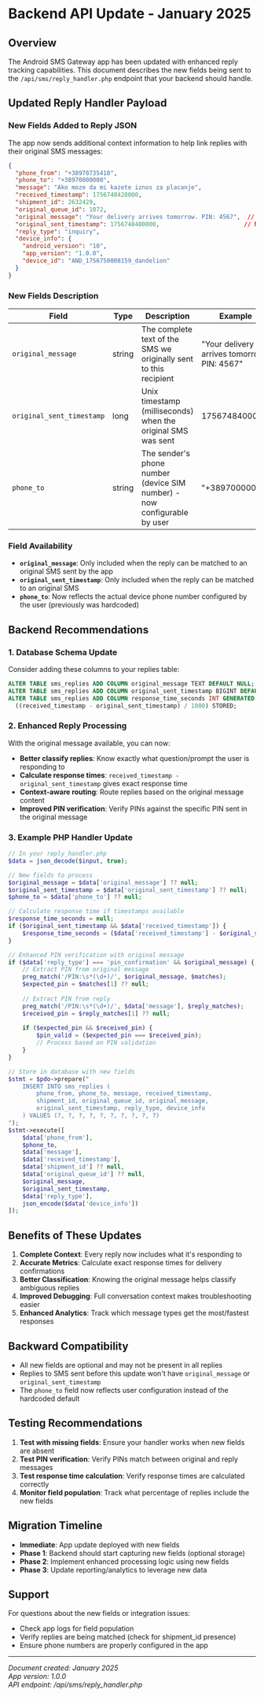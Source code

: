 # Backend API Update - January 2025

## Overview
The Android SMS Gateway app has been updated with enhanced reply tracking capabilities. This document describes the new fields being sent to the `/api/sms/reply_handler.php` endpoint that your backend should handle.

## Updated Reply Handler Payload

### New Fields Added to Reply JSON

The app now sends additional context information to help link replies with their original SMS messages:

```json
{
  "phone_from": "+38970735418",
  "phone_to": "+38970000000",
  "message": "Ako moze da mi kazete iznos za placanje",
  "received_timestamp": 1756748428000,
  "shipment_id": 2632429,
  "original_queue_id": 1072,
  "original_message": "Your delivery arrives tomorrow. PIN: 4567",  // NEW
  "original_sent_timestamp": 1756748400000,                        // NEW
  "reply_type": "inquiry",
  "device_info": {
    "android_version": "10",
    "app_version": "1.0.0",
    "device_id": "AND_1756750008159_dandelion"
  }
}
```

### New Fields Description

| Field | Type | Description | Example |
|-------|------|-------------|---------|
| `original_message` | string | The complete text of the SMS we originally sent to this recipient | "Your delivery arrives tomorrow. PIN: 4567" |
| `original_sent_timestamp` | long | Unix timestamp (milliseconds) when the original SMS was sent | 1756748400000 |
| `phone_to` | string | The sender's phone number (device SIM number) - now configurable by user | "+38970000000" |

### Field Availability

- **`original_message`**: Only included when the reply can be matched to an original SMS sent by the app
- **`original_sent_timestamp`**: Only included when the reply can be matched to an original SMS
- **`phone_to`**: Now reflects the actual device phone number configured by the user (previously was hardcoded)

## Backend Recommendations

### 1. Database Schema Update

Consider adding these columns to your replies table:

```sql
ALTER TABLE sms_replies ADD COLUMN original_message TEXT DEFAULT NULL;
ALTER TABLE sms_replies ADD COLUMN original_sent_timestamp BIGINT DEFAULT NULL;
ALTER TABLE sms_replies ADD COLUMN response_time_seconds INT GENERATED ALWAYS AS 
  ((received_timestamp - original_sent_timestamp) / 1000) STORED;
```

### 2. Enhanced Reply Processing

With the original message available, you can now:

- **Better classify replies**: Know exactly what question/prompt the user is responding to
- **Calculate response times**: `received_timestamp - original_sent_timestamp` gives exact response time
- **Context-aware routing**: Route replies based on the original message content
- **Improved PIN verification**: Verify PINs against the specific PIN sent in the original message

### 3. Example PHP Handler Update

```php
// In your reply_handler.php
$data = json_decode($input, true);

// New fields to process
$original_message = $data['original_message'] ?? null;
$original_sent_timestamp = $data['original_sent_timestamp'] ?? null;
$phone_to = $data['phone_to'] ?? null;

// Calculate response time if timestamps available
$response_time_seconds = null;
if ($original_sent_timestamp && $data['received_timestamp']) {
    $response_time_seconds = ($data['received_timestamp'] - $original_sent_timestamp) / 1000;
}

// Enhanced PIN verification with original message
if ($data['reply_type'] === 'pin_confirmation' && $original_message) {
    // Extract PIN from original message
    preg_match('/PIN:\s*(\d+)/', $original_message, $matches);
    $expected_pin = $matches[1] ?? null;
    
    // Extract PIN from reply
    preg_match('/PIN:\s*(\d+)/', $data['message'], $reply_matches);
    $received_pin = $reply_matches[1] ?? null;
    
    if ($expected_pin && $received_pin) {
        $pin_valid = ($expected_pin === $received_pin);
        // Process based on PIN validation
    }
}

// Store in database with new fields
$stmt = $pdo->prepare("
    INSERT INTO sms_replies (
        phone_from, phone_to, message, received_timestamp,
        shipment_id, original_queue_id, original_message,
        original_sent_timestamp, reply_type, device_info
    ) VALUES (?, ?, ?, ?, ?, ?, ?, ?, ?, ?)
");
$stmt->execute([
    $data['phone_from'],
    $phone_to,
    $data['message'],
    $data['received_timestamp'],
    $data['shipment_id'] ?? null,
    $data['original_queue_id'] ?? null,
    $original_message,
    $original_sent_timestamp,
    $data['reply_type'],
    json_encode($data['device_info'])
]);
```

## Benefits of These Updates

1. **Complete Context**: Every reply now includes what it's responding to
2. **Accurate Metrics**: Calculate exact response times for delivery confirmations
3. **Better Classification**: Knowing the original message helps classify ambiguous replies
4. **Improved Debugging**: Full conversation context makes troubleshooting easier
5. **Enhanced Analytics**: Track which message types get the most/fastest responses

## Backward Compatibility

- All new fields are optional and may not be present in all replies
- Replies to SMS sent before this update won't have `original_message` or `original_sent_timestamp`
- The `phone_to` field now reflects user configuration instead of the hardcoded default

## Testing Recommendations

1. **Test with missing fields**: Ensure your handler works when new fields are absent
2. **Test PIN verification**: Verify PINs match between original and reply messages
3. **Test response time calculation**: Verify response times are calculated correctly
4. **Monitor field population**: Track what percentage of replies include the new fields

## Migration Timeline

- **Immediate**: App update deployed with new fields
- **Phase 1**: Backend should start capturing new fields (optional storage)
- **Phase 2**: Implement enhanced processing logic using new fields
- **Phase 3**: Update reporting/analytics to leverage new data

## Support

For questions about the new fields or integration issues:
- Check app logs for field population
- Verify replies are being matched (check for shipment_id presence)
- Ensure phone numbers are properly configured in the app

---

*Document created: January 2025*  
*App version: 1.0.0*  
*API endpoint: /api/sms/reply_handler.php*